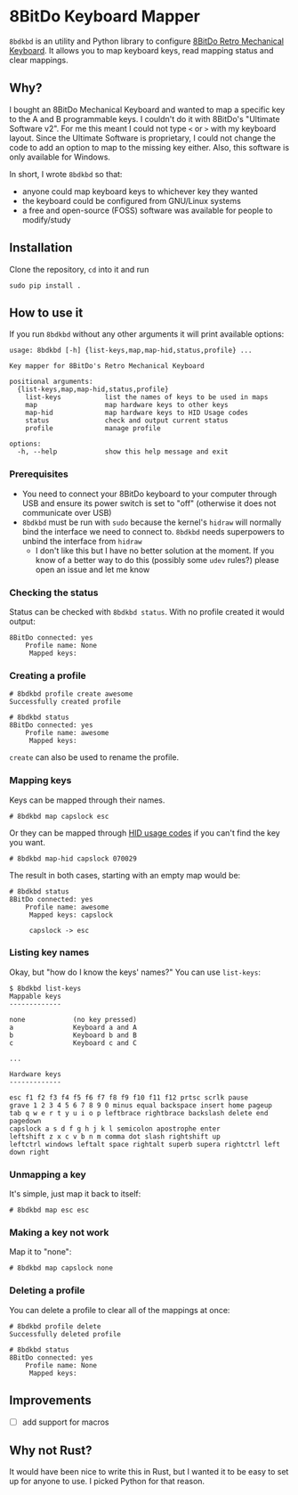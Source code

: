 8BitDo Keyboard Mapper
======================

`8bdkbd` is an utility and Python library to configure [8BitDo Retro Mechanical Keyboard][8bitdo-kbd-product-page]. It allows you to map keyboard keys, read mapping status and clear mappings.

[8bitdo-kbd-product-page]: https://www.8bitdo.com/retro-mechanical-keyboard/


Why?
----

I bought an 8BitDo Mechanical Keyboard and wanted to map a specific key to the A and B programmable keys. I couldn't do it with 8BitDo's "Ultimate Software v2". For me this meant I could not type `<` or `>` with my keyboard layout. Since the Ultimate Software is proprietary, I could not change the code to add an option to map to the missing key either. Also, this software is only available for Windows.

In short, I wrote `8bdkbd` so that:
- anyone could map keyboard keys to whichever key they wanted
- the keyboard could be configured from GNU/Linux systems
- a free and open-source (FOSS) software was available for people to modify/study


Installation
------------

Clone the repository, `cd` into it and run

    sudo pip install .


How to use it
-------------

If you run `8bdkbd` without any other arguments it will print available options:

    usage: 8bdkbd [-h] {list-keys,map,map-hid,status,profile} ...

    Key mapper for 8BitDo's Retro Mechanical Keyboard

    positional arguments:
      {list-keys,map,map-hid,status,profile}
        list-keys           list the names of keys to be used in maps
        map                 map hardware keys to other keys
        map-hid             map hardware keys to HID Usage codes
        status              check and output current status
        profile             manage profile

    options:
      -h, --help            show this help message and exit


### Prerequisites

- You need to connect your 8BitDo keyboard to your computer through USB and ensure its power switch is set to "off" (otherwise it does not communicate over USB)
- `8bdkbd` must be run with `sudo` because the kernel's `hidraw` will normally bind the interface we need to connect to. `8bdkbd` needs superpowers to unbind the interface from `hidraw`
  - I don't like this but I have no better solution at the moment. If you know of a better way to do this (possibly some `udev` rules?) please open an issue and let me know


### Checking the status

Status can be checked with `8bdkbd status`. With no profile created it would output:

    8BitDo connected: yes
        Profile name: None
         Mapped keys:


### Creating a profile

    # 8bdkbd profile create awesome
    Successfully created profile

    # 8bdkbd status
    8BitDo connected: yes
        Profile name: awesome
         Mapped keys:

`create` can also be used to rename the profile.


### Mapping keys

Keys can be mapped through their names.

    # 8bdkbd map capslock esc

Or they can be mapped through [HID usage codes][hid-usage-codes] if you can't find the key you want.

    # 8bdkbd map-hid capslock 070029

The result in both cases, starting with an empty map would be:

    # 8bdkbd status
    8BitDo connected: yes
        Profile name: awesome
         Mapped keys: capslock

         capslock -> esc


### Listing key names

Okay, but "how do I know the keys' names?" You can use `list-keys`:

    $ 8bdkbd list-keys
    Mappable keys
    -------------

    none            (no key pressed)
    a               Keyboard a and A
    b               Keyboard b and B
    c               Keyboard c and C

    ...

    Hardware keys
    -------------

    esc f1 f2 f3 f4 f5 f6 f7 f8 f9 f10 f11 f12 prtsc scrlk pause
    grave 1 2 3 4 5 6 7 8 9 0 minus equal backspace insert home pageup
    tab q w e r t y u i o p leftbrace rightbrace backslash delete end pagedown
    capslock a s d f g h j k l semicolon apostrophe enter
    leftshift z x c v b n m comma dot slash rightshift up
    leftctrl windows leftalt space rightalt superb supera rightctrl left down right


### Unmapping a key

It's simple, just map it back to itself:

    # 8bdkbd map esc esc


### Making a key not work

Map it to "none":

    # 8bdkbd map capslock none


### Deleting a profile

You can delete a profile to clear all of the mappings at once:

    # 8bdkbd profile delete
    Successfully deleted profile

    # 8bdkbd status
    8BitDo connected: yes
        Profile name: None
         Mapped keys:


[hid-usage-codes]: https://www.usb.org/sites/default/files/hut1_5.pdf

Improvements
------------

- [ ] add support for macros


Why not Rust?
-------------

It would have been nice to write this in Rust, but I wanted it to be easy to set up for anyone to use. I picked Python for that reason.
